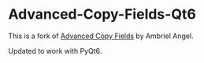 # Advanced-Copy-Fields-Qt6

This is a fork of [Advanced Copy Fields](https://ankiweb.net/shared/info/1898445115) by Ambriel Angel.

Updated to work with PyQt6.
